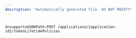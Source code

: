 ```yaml
---
description: "Automatically generated file. DO NOT MODIFY"
---
```


```powershellv2

UnsupportedSDKPath:POST /applications/{application-id}/tokenLifetimePolicies

```